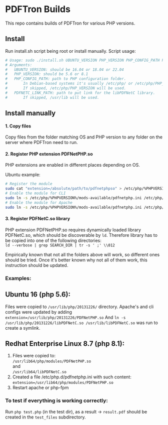 # PDFTron Builds

This repo contains builds of PDFTron for various PHP versions.

## Install

Run install.sh script being root or install manually. 
Script usage:
```bash
# Usage: sudo ./install.sh UBUNTU_VERSION PHP_VERSION PHP_CONFIG_PATH PDFNETC_LINK_PATH
# Arguments:
#   UBUNTU_VERSION: should be 16.04 or 18.04 or 22.04
#   PHP_VERSION: should be 5.6 or 8.1
#   PHP_CONFIG_PATH: path to PHP configuration folder. 
#       In Debian-based systems it's usually /etc/php/ or /etc/php/PHP_VERSION/. 
#       If skipped, /etc/php/PHP_VERSION will be used.
#   PDFNETC_LINK_PATH: path to put link for the libPDFNetC library.
#       If skipped, /usr/lib will be used.
```

## Install manually

#### 1. Copy files

Copy files from the folder matching OS and PHP version to any folder on the server where PDFTron need to run.

#### 2. Register PHP extension PDFNetPHP.so

PHP extensions are enabled in different places depending on OS.

Ubuntu example:
```bash
# Register the module
sudo cat "extension=/absolute/path/to/pdfnetphpso" > /etc/php/%PHPVERSION%/mods-available/pdfnetphp.ini
# Enable the module for CLI
sudo ln -s /etc/php/%PHPVERSION%/mods-available/pdfnetphp.ini /etc/php/%PHPVERSION%/cli/conf.d/20-pdfnetphp.ini
# Enable the module for Apache
sudo ln -s /etc/php/%PHPVERSION%/mods-available/pdfnetphp.ini /etc/php/%PHPVERSION%/apache/conf.d/20-pdfnetphp.ini
```

#### 3. Register PDFNetC.so library

PHP extension PDFNetPHP.so requires dynamically loaded library PDFNetC.so, which should be discoverable by `ld`.
Therefore library has to be copied into one of the following directories:  
`ld --verbose | grep SEARCH_DIR | tr -s ' ;' \\012`

Empirically known that not all the folders above will work, so different ones should be tried.
Once it's better known why not all of them work, this instruction should be updated.


### Examples:
## Ubuntu 16 (php 5.6):
Files were copied to `/usr/lib/php/20131226/` directory.
Apache's and cli configs were updated by adding `extension=/usr/lib/php/20131226/PDFNetPHP.so`
And `ln -s /usr/lib/php/20131226/libPDFNetC.so /usr/lib/libPDFNetC.so` was run to create a symlink.

## Redhat Enterprise Linux 8.7 (php 8.1):
1. Files were copied to:  
   `/usr/lib64/php/modules/PDFNetPHP.so`  
   and  
   `/usr/lib64/libPDFNetC.so`
2. Created a file /etc/php.d/pdfnetphp.ini with such content:  
   `extension=/usr/lib64/php/modules/PDFNetPHP.so`
3. Restart apache or php-fpm

### To test if everything is working correctly:
Run `php test.php` (in the test dir), as a result -> `result.pdf` should be created in the `test_files` subdirectory.